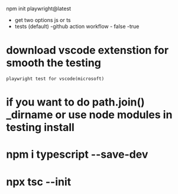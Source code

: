 



npm init playwright@latest
   - get two options js or ts
   - tests (default)
   -github action workflow - false
   -true


   # download vscode extenstion for smooth the testing
    
    playwright test for vscode(microsoft)



# if you want to do path.join() _dirname or use node modules in testing install

 # npm i typescript --save-dev   

 # npx tsc --init
